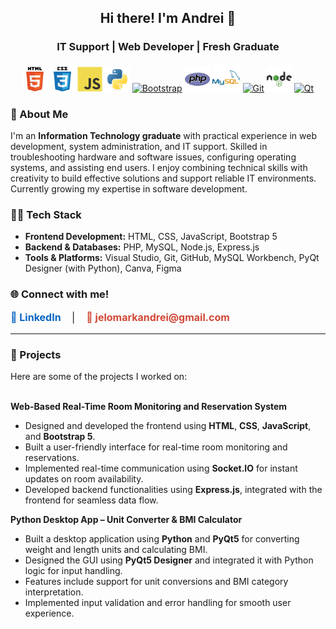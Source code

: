 ### <h2 align="center">Hi there! I'm Andrei 👋</h2>
<h3 align="center">IT Support | Web Developer | Fresh Graduate</h3>

<div align="center">
  <p>
    <a href="https://www.w3.org/html/" target="_blank"><img src="https://raw.githubusercontent.com/devicons/devicon/master/icons/html5/html5-original-wordmark.svg" alt="HTML5" width="40" height="40"/></a>
    <a href="https://www.w3schools.com/css/" target="_blank"><img src="https://raw.githubusercontent.com/devicons/devicon/master/icons/css3/css3-original-wordmark.svg" alt="CSS3" width="40" height="40"/></a>
    <a href="https://developer.mozilla.org/en-US/docs/Web/JavaScript" target="_blank"><img src="https://raw.githubusercontent.com/devicons/devicon/master/icons/javascript/javascript-original.svg" alt="JavaScript" width="40" height="40"/></a>
    <a href="https://www.python.org" target="_blank"><img src="https://raw.githubusercontent.com/devicons/devicon/master/icons/python/python-original.svg" alt="Python" width="40" height="40"/></a>
    <a href="https://getbootstrap.com" target="_blank"><img src="https://upload.wikimedia.org/wikipedia/commons/b/b2/Bootstrap_logo.svg" alt="Bootstrap" width="45" height="40"/></a>
    <a href="https://www.php.net" target="_blank"><img src="https://raw.githubusercontent.com/devicons/devicon/master/icons/php/php-original.svg" alt="PHP" width="40" height="40"/></a>
    <a href="https://www.mysql.com/" target="_blank"><img src="https://raw.githubusercontent.com/devicons/devicon/master/icons/mysql/mysql-original-wordmark.svg" alt="MySQL" width="45" height="45"/></a>
    <a href="https://git-scm.com/" target="_blank"><img src="https://www.vectorlogo.zone/logos/git-scm/git-scm-icon.svg" alt="Git" width="40" height="40"/></a>
    <a href="https://nodejs.org" target="_blank"><img src="https://raw.githubusercontent.com/devicons/devicon/master/icons/nodejs/nodejs-original-wordmark.svg" alt="Node.js" width="40" height="40"/></a>
    <a href="https://www.qt.io/" target="_blank"><img src="https://upload.wikimedia.org/wikipedia/commons/0/0b/Qt_logo_2016.svg" alt="Qt" width="40" height="40"/></a>
  </p>
</div>



<h3 align="left">🌟 About Me</h3>
I'm an <b>Information Technology graduate</b> with practical experience in web development, system administration, and IT support. Skilled in troubleshooting hardware and software issues, configuring operating systems, and assisting end users. I enjoy combining technical skills with creativity to build effective solutions and support reliable IT environments. Currently growing my expertise in software development.

<br>

<h3 align="left">🧑‍💻 Tech Stack</h3>
<ul>
  <li><b>Frontend Development:</b> HTML, CSS, JavaScript, Bootstrap 5</li>
  <li><b>Backend & Databases:</b> PHP, MySQL, Node.js, Express.js</li>
  <li><b>Tools & Platforms:</b> Visual Studio, Git, GitHub, MySQL Workbench, PyQt Designer (with Python), Canva, Figma</li>
</ul>

<!-- <h3 align="left">🛠️ Other Technical Skills</h3>
<ul>
  <li><b>Hardware & Software Support:</b> Troubleshooting, preventive maintenance, PC hardware setup, OS installation, driver management</li>
  <li><b>Operating Systems:</b> Windows 10/11, basic Windows Server, familiarity with Linux; system configuration and updates</li>
  <li><b>Networking:</b> LAN setup, IP configuration, basic network troubleshooting</li>
  <li><b>System Utilities:</b> Bootable USB creation, data backup and recovery, disk partitioning, system preventive maintenance</li>
</ul> -->


<h3 align="left">🌐 Connect with me!</h3>
<p align="left" style="font-size:16px;">
  <a href="https://linkedin.com/in/andreicsl" target="_blank" style="text-decoration:none; color:#0A66C2; font-weight:bold;">
    🔗 LinkedIn
  </a> &nbsp;&nbsp; | &nbsp;&nbsp;
 <a href="mailto:jelomarkandrei@gmail.com" style="text-decoration:none; color:#D14836; font-weight:bold;">
📧 jelomarkandrei@gmail.com
  </a>
</p>



---

<h3 align="left">🚀 Projects</h3>
Here are some of the projects I worked on:
<br><br>

<b>Web-Based Real-Time Room Monitoring and Reservation System</b>
<ul>
  <li>Designed and developed the frontend using <b>HTML</b>, <b>CSS</b>, <b>JavaScript</b>, and <b>Bootstrap 5</b>.</li>
  <li>Built a user-friendly interface for real-time room monitoring and reservations.</li>
  <li>Implemented real-time communication using <b>Socket.IO</b> for instant updates on room availability.</li>
  <li>Developed backend functionalities using <b>Express.js</b>, integrated with the frontend for seamless data flow.</li>
</ul>

<b>Python Desktop App – Unit Converter & BMI Calculator</b>
<ul>
  <li>Built a desktop application using <b>Python</b> and <b>PyQt5</b> for converting weight and length units and calculating BMI.</li>
  <li>Designed the GUI using <b>PyQt5 Designer</b> and integrated it with Python logic for input handling.</li>
  <li>Features include support for unit conversions and BMI category interpretation.</li>
  <li>Implemented input validation and error handling for smooth user experience.</li>
</ul>


